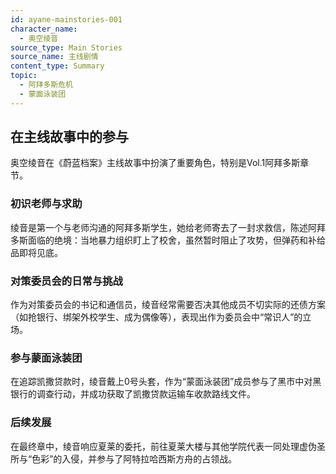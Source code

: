```yaml
---
id: ayane-mainstories-001
character_name:
  - 奥空绫音
source_type: Main Stories
source_name: 主线剧情
content_type: Summary
topic:
  - 阿拜多斯危机
  - 蒙面泳装团
---
```

## 在主线故事中的参与
奥空绫音在《蔚蓝档案》主线故事中扮演了重要角色，特别是Vol.1阿拜多斯章节。

### 初识老师与求助
绫音是第一个与老师沟通的阿拜多斯学生，她给老师寄去了一封求救信，陈述阿拜多斯面临的绝境：当地暴力组织盯上了校舍，虽然暂时阻止了攻势，但弹药和补给品即将见底。

### 对策委员会的日常与挑战
作为对策委员会的书记和通信员，绫音经常需要否决其他成员不切实际的还债方案（如抢银行、绑架外校学生、成为偶像等），表现出作为委员会中“常识人”的立场。

### 参与蒙面泳装团
在追踪凯撒贷款时，绫音戴上0号头套，作为“蒙面泳装团”成员参与了黑市中对黑银行的调查行动，并成功获取了凯撒贷款运输车收款路线文件。

### 后续发展
在最终章中，绫音响应夏莱的委托，前往夏莱大楼与其他学院代表一同处理虚伪圣所与“色彩”的入侵，并参与了阿特拉哈西斯方舟的占领战。